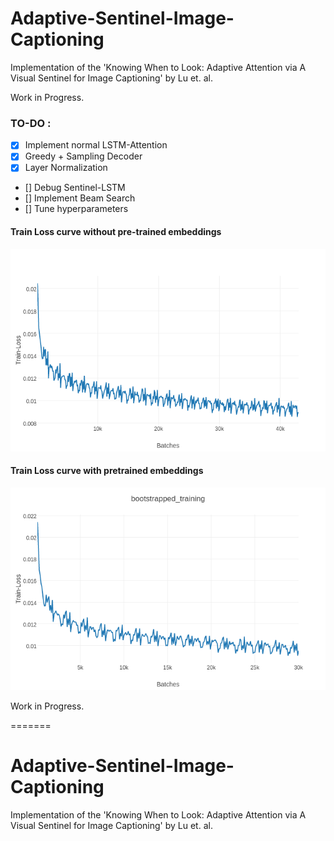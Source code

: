 # Adaptive-Sentinel-Image-Captioning
Implementation of the 'Knowing When to Look: Adaptive Attention via A Visual Sentinel for Image Captioning' by Lu et. al.

Work in Progress. 

### TO-DO : 
- [x] Implement normal LSTM-Attention
- [x] Greedy + Sampling Decoder
- [x] Layer Normalization
- [] Debug Sentinel-LSTM
- [] Implement Beam Search
- [] Tune hyperparameters


#### Train Loss curve without pre-trained embeddings
![alt text](figures/trainloss_lstm_att.png)

#### Train Loss curve with pretrained embeddings
![alt text](figures/trainloss_lstm_att_pretrained.png)


Work in Progress. 

=======
# Adaptive-Sentinel-Image-Captioning
Implementation of the 'Knowing When to Look: Adaptive Attention via A Visual Sentinel for Image Captioning' by Lu et. al.

